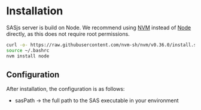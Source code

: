 # Installation

SASjs server is build on Node. We recommend using [NVM](https://github.com/nvm-sh/nvm) instead of [Node](https://nodejs.org/en/) directly, as this does not require root permissions.

```Bash
curl -o- https://raw.githubusercontent.com/nvm-sh/nvm/v0.36.0/install.sh | bash
source ~/.bashrc
nvm install node
```


## Configuration

After installation, the configuration is as follows:

* sasPath -> the full path to the SAS executable in your environment